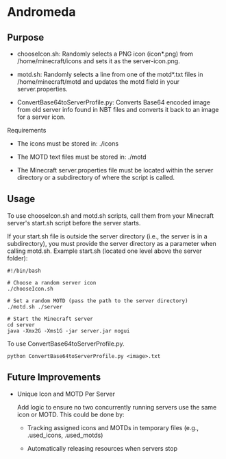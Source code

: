 # Andromeda

## Purpose

- chooseIcon.sh: Randomly selects a PNG icon (icon*.png) from /home/minecraft/icons and sets it as the server-icon.png.

- motd.sh: Randomly selects a line from one of the motd*.txt files in /home/minecraft/motd and updates the motd field in your server.properties.

- ConvertBase64toServerProfile.py: Converts Base64 encoded image from old server info found in NBT files and converts it back to an image for a server icon.

Requirements

- The icons must be stored in: ./icons

- The MOTD text files must be stored in: ./motd

- The Minecraft server.properties file must be located within the server directory or a subdirectory of where the script is called.

## Usage

To use chooseIcon.sh and motd.sh scripts, call them from your Minecraft server's start.sh script before the server starts.

If your start.sh file is outside the server directory (i.e., the server is in a subdirectory), you must provide the server directory as a parameter when calling motd.sh.
Example start.sh (located one level above the server folder):
```
#!/bin/bash

# Choose a random server icon
./chooseIcon.sh

# Set a random MOTD (pass the path to the server directory)
./motd.sh ./server

# Start the Minecraft server
cd server
java -Xmx2G -Xms1G -jar server.jar nogui
```

To use ConvertBase64toServerProfile.py.

```
python ConvertBase64toServerProfile.py <image>.txt
```

## Future Improvements

- Unique Icon and MOTD Per Server

    Add logic to ensure no two concurrently running servers use the same icon or MOTD. This could be done by:

    - Tracking assigned icons and MOTDs in temporary files (e.g., .used_icons, .used_motds)

    - Automatically releasing resources when servers stop
